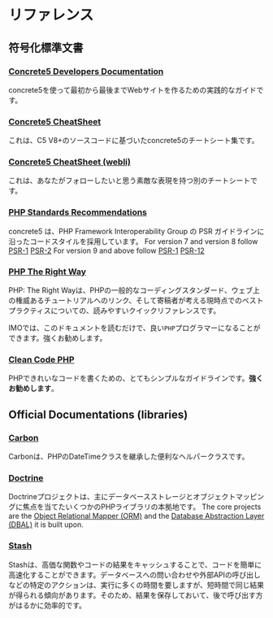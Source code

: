 # リファレンス

## 符号化標準文書

### [Concrete5 Developers Documentation](https://documentation.concrete5.org/developers)
concrete5を使って最初から最後までWebサイトを作るための実践的なガイドです。


### [Concrete5 CheatSheet](https://github.com/shahroq/whale_c5_cheat_sheet)
これは、C5 V8+のソースコードに基づいたconcrete5のチートシート集です。


### [Concrete5 CheatSheet (webli)](https://www.webli.us/cheatsheet/doku.php)
これは、あなたがフォローしたいと思う素敵な表現を持つ別のチートシートです。


### [PHP Standards Recommendations](https://www.php-fig.org/psr/)
concrete5 は、PHP Framework Interoperability Group の PSR ガイドラインに沿ったコードスタイルを採用しています。
For version 7 and version 8 follow [PSR-1](http://www.php-fig.org/psr/psr-1/) [PSR-2](http://www.php-fig.org/psr/psr-2/) For version 9 and above follow [PSR-1](http://www.php-fig.org/psr/psr-1/) [PSR-12](http://www.php-fig.org/psr/psr-12/)


### [PHP The Right Way](https://phptherightway.com/)
PHP: The Right Wayは、PHPの一般的なコーディングスタンダード、ウェブ上の権威あるチュートリアルへのリンク、そして寄稿者が考える現時点でのベストプラクティスについての、読みやすいクイックリファレンスです。

IMOでは、このドキュメントを読むだけで、良い`PHP`プログラマーになることができます。強くお勧めします。


### [Clean Code PHP](https://github.com/jupeter/clean-code-php)
PHPできれいなコードを書くための、とてもシンプルなガイドラインです。**強くお勧めします**。


## Official Documentations (libraries)

### [Carbon](https://carbon.nesbot.com/docs/)
Carbonは、PHPのDateTimeクラスを継承した便利なヘルパークラスです。


### [Doctrine](https://www.doctrine-project.org/)
Doctrineプロジェクトは、主にデータベースストレージとオブジェクトマッピングに焦点を当てたいくつかのPHPライブラリの本拠地です。 The core projects are the [Object Relational Mapper (ORM)](https://www.doctrine-project.org/projects/orm.html) and the [Database Abstraction Layer (DBAL)](https://www.doctrine-project.org/projects/dbal.html) it is built upon.


### [Stash](https://www.stashphp.com/index.html)
Stashは、高価な関数やコードの結果をキャッシュすることで、コードを簡単に高速化することができます。データベースへの問い合わせや外部APIの呼び出しなどの特定のアクションは、実行に多くの時間を要しますが、短時間で同じ結果が得られる傾向があります。そのため、結果を保存しておいて、後で呼び出す方がはるかに効率的です。